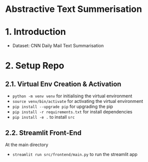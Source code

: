 # Abstractive Text Summerisation

# 1. Introduction

- Dataset: CNN Daily Mail Text Summarisation

# 2. Setup Repo

## 2.1. Virtual Env Creation & Activation

- `python -m venv venv` for initialising the virtual environment
- `source venv/bin/activate` for activating the virtual environment
- `pip install --upgrade pip` for upgrading the pip
- `pip install -r requirements.txt` for install dependencies
- `pip install -e .` to install `src`

## 2.2. Streamlit Front-End

At the main directory

- `streamlit run src/frontend/main.py` to run the streamlit app

